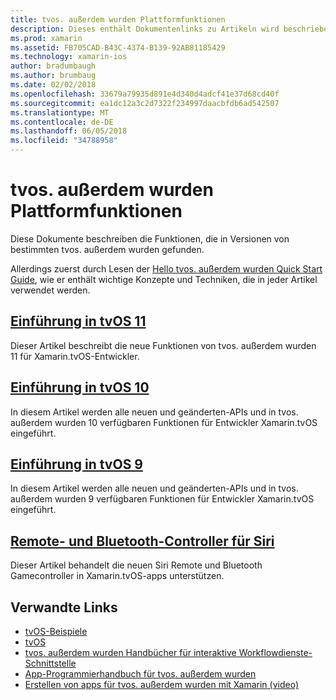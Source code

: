 ```yaml
---
title: tvos. außerdem wurden Plattformfunktionen
description: Dieses enthält Dokumentenlinks zu Artikeln wird beschrieben, die Features in verschiedenen Versionen für tvos. außerdem wurden. Es wird auch zu einem Dokument, das die Siri Remote und Bluetooth-Controller beschreibt verknüpft.
ms.prod: xamarin
ms.assetid: FB705CAD-B43C-4374-B139-92AB81185429
ms.technology: xamarin-ios
author: bradumbaugh
ms.author: brumbaug
ms.date: 02/02/2018
ms.openlocfilehash: 33679a79935d891e4d340d4adcf41e37d68cd40f
ms.sourcegitcommit: ea1dc12a3c2d7322f234997daacbfdb6ad542507
ms.translationtype: MT
ms.contentlocale: de-DE
ms.lasthandoff: 06/05/2018
ms.locfileid: "34788958"
---
```

# <a name="tvos-platform-features"></a>tvos. außerdem wurden Plattformfunktionen

Diese Dokumente beschreiben die Funktionen, die in Versionen von bestimmten tvos. außerdem wurden gefunden.

Allerdings zuerst durch Lesen der [Hello tvos. außerdem wurden Quick Start Guide](~/ios/tvos/get-started/hello-tvos.md), wie er enthält wichtige Konzepte und Techniken, die in jeder Artikel verwendet werden.

## <a name="introduction-to-tvos-11iostvosplatformintroduction-to-tvos11md"></a>[Einführung in tvOS 11](~/ios/tvos/platform/introduction-to-tvos11.md)

Dieser Artikel beschreibt die neue Funktionen von tvos. außerdem wurden 11 für Xamarin.tvOS-Entwickler.

## <a name="introduction-to-tvos-10iostvosplatformintroduction-to-tvos10indexmd"></a>[Einführung in tvOS 10](~/ios/tvos/platform/introduction-to-tvos10/index.md)

In diesem Artikel werden alle neuen und geänderten-APIs und in tvos. außerdem wurden 10 verfügbaren Funktionen für Entwickler Xamarin.tvOS eingeführt.

## <a name="introduction-to-tvos-9iostvosplatformtvos9md"></a>[Einführung in tvOS 9](~/ios/tvos/platform/tvos9.md)

In diesem Artikel werden alle neuen und geänderten-APIs und in tvos. außerdem wurden 9 verfügbaren Funktionen für Entwickler Xamarin.tvOS eingeführt.

## <a name="siri-remote-and-bluetooth-controllersiostvosplatformremote-bluetoothmd"></a>[Remote- und Bluetooth-Controller für Siri](~/ios/tvos/platform/remote-bluetooth.md)

Dieser Artikel behandelt die neuen Siri Remote und Bluetooth Gamecontroller in Xamarin.tvOS-apps unterstützen.

## <a name="related-links"></a>Verwandte Links

- [tvOS-Beispiele](https://developer.xamarin.com/samples/tvos/all/)
- [tvOS](https://developer.apple.com/tvos/)
- [tvos. außerdem wurden Handbücher für interaktive Workflowdienste-Schnittstelle](https://developer.apple.com/tvos/human-interface-guidelines/)
- [App-Programmierhandbuch für tvos. außerdem wurden](https://developer.apple.com/library/prerelease/tvos/documentation/General/Conceptual/AppleTV_PG/)
- [Erstellen von apps für tvos. außerdem wurden mit Xamarin (video)](https://university.xamarin.com/lightninglectures/tvos-with-xamarin)
